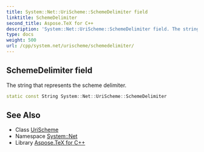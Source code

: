```yaml
---
title: System::Net::UriScheme::SchemeDelimiter field
linktitle: SchemeDelimiter
second_title: Aspose.TeX for C++
description: 'System::Net::UriScheme::SchemeDelimiter field. The string that represents the scheme delimiter in C++.'
type: docs
weight: 500
url: /cpp/system.net/urischeme/schemedelimiter/
---
```

## SchemeDelimiter field


The string that represents the scheme delimiter.

```cpp
static const String System::Net::UriScheme::SchemeDelimiter
```

## See Also

* Class [UriScheme](../)
* Namespace [System::Net](../../)
* Library [Aspose.TeX for C++](../../../)
